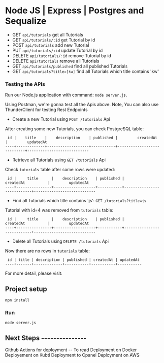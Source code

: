 # Node JS | Express | Postgres and Sequalize

- GET     `api/tutorials`	            get all Tutorials
- GET     `api/tutorials/:id`         get Tutorial by id
- POST    `api/tutorials`             add new Tutorial
- PUT     `api/tutorials/:id`         update Tutorial by id
- DELETE  `api/tutorials/:id`         remove Tutorial by id
- DELETE  `api/tutorials`             remove all Tutorials
- GET     `api/tutorials/published`   find all published Tutorials
- GET     `api/tutorials?title=[kw]`  find all Tutorials which title contains 'kw'


### Testing the APIs
Run our Node.js application with command: `node server.js`.

Using Postman, we're gonna test all the Apis above.
Note, You can also use ThunderClient for testing Rest Endpoints

- Create a new Tutorial using `POST /tutorials` Api

After creating some new Tutorials, you can check PostgreSQL table:
```testdb=# select * from tutorials;
 id |    title    |    description    | published |         createdAt          |         updatedAt
----+-------------+-------------------+-----------+----------------------------+----------------------------

```

- Retrieve all Tutorials using `GET /tutorials` Api


Check `tutorials` table after some rows were updated:
```testdb=# select * from tutorials;
 id |     title      |    description    | published |         createdAt          |         updatedAt
----+----------------+-------------------+-----------+----------------------------+----------------------------

```

- Find all Tutorials which title contains 'js': `GET /tutorials?title=js`


Tutorial with id=4 was removed from `tutorials` table:
```testdb=# select * from tutorials;
 id |     title      |    description    | published |         createdAt          |         updatedAt
----+----------------+-------------------+-----------+----------------------------+----------------------------

```

- Delete all Tutorials using `DELETE /tutorials` Api


Now there are no rows in `tutorials` table:
```testdb=# select * from tutorials;
 id | title | description | published | createdAt | updatedAt
----+-------+-------------+-----------+-----------+-----------
```

For more detail, please visit:

## Project setup
```
npm install
```

### Run
```
node server.js
```


## Next Steps ---------------

Github Actions for deployment -- To read
Deployment on Docker
Deployement on Kubtl
Deployment to Cpanel
Deployment on AWS



